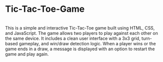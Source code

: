 # Tic-Tac-Toe-Game
<br>
This is a simple and interactive Tic-Tac-Toe game built using HTML, CSS, and JavaScript. The game allows two players to play against each other on the same device. It includes a clean user interface with a 3x3 grid, turn-based gameplay, and win/draw detection logic. When a player wins or the game ends in a draw, a message is displayed with an option to restart the game and play again.
